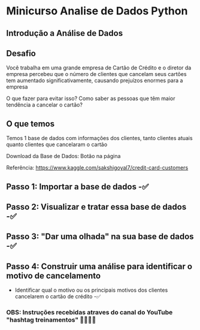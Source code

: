 #  Minicurso Analise de Dados Python

## Introdução a Análise de Dados

## Desafio
Você trabalha em uma grande empresa de Cartão de Crédito e o diretor da empresa percebeu que o número de clientes que cancelam seus cartões tem aumentado significativamente, causando prejuízos enormes para a empresa

O que fazer para evitar isso? Como saber as pessoas que têm maior tendência a cancelar o cartão?

## O que temos
Temos 1 base de dados com informações dos clientes, tanto clientes atuais quanto clientes que cancelaram o cartão

Download da Base de Dados: Botão na página

Referência: https://www.kaggle.com/sakshigoyal7/credit-card-customers

## Passo 1: Importar a base de dados -✅

## Passo 2: Visualizar e tratar essa base de dados -✅

##  Passo 3: "Dar uma olhada" na sua base de dados -✅
 
## Passo 4: Construir uma análise para identificar o motivo de cancelamento
   - Identificar qual o motivo ou os principais motivos dos clientes cancelarem o cartão de crédito -✅  
 
### OBS: Instruções recebidas atraves do canal do YouTube "hashtag treinamentos" 🤜🏽🤛🏽
